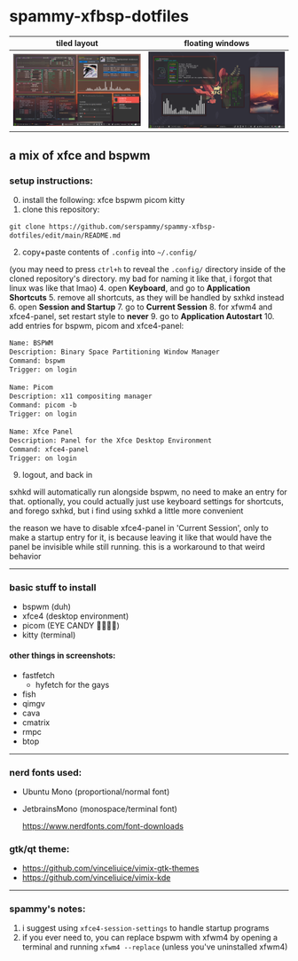 # spammy-xfbsp-dotfiles
| tiled layout | floating windows |
| -- | -- |
![tiled](screenshots/tiled2.png) | ![floating](screenshots/floating2.png)

## a mix of xfce and bspwm
### setup instructions:
0. install the following: xfce bspwm picom kitty
1. clone this repository:
```
git clone https://github.com/serspammy/spammy-xfbsp-dotfiles/edit/main/README.md
```
2. copy+paste contents of `.config` into `~/.config/`

(you may need to press `ctrl+h` to reveal the `.config/` directory inside of the cloned repository's directory. my bad for naming it like that, i forgot that linux was like that lmao)
4. open **Keyboard**, and go to **Application Shortcuts**
5. remove all shortcuts, as they will be handled by sxhkd instead
6. open **Session and Startup**
7. go to **Current Session**
8. for xfwm4 and xfce4-panel, set restart style to **never**
9. go to **Application Autostart**
10. add entries for bspwm, picom and xfce4-panel:
```
Name: BSPWM
Description: Binary Space Partitioning Window Manager
Command: bspwm
Trigger: on login

Name: Picom
Description: x11 compositing manager
Command: picom -b
Trigger: on login

Name: Xfce Panel
Description: Panel for the Xfce Desktop Environment
Command: xfce4-panel
Trigger: on login
```
9. logout, and back in

sxhkd will automatically run alongside bspwm, no need to make an entry for that. optionally, you could actually just use keyboard settings for shortcuts, and forego sxhkd, but i find using sxhkd a little more convenient

the reason we have to disable xfce4-panel in 'Current Session', only to make a startup entry for it, is because leaving it like that would have the panel be invisible while still running. this is a workaround to that weird behavior

--- 
### basic stuff to install
- bspwm (duh)
- xfce4 (desktop environment)
- picom (EYE CANDY 🤑🤑🤑🤑)
- kitty (terminal)

#### other things in screenshots:
- fastfetch
  - hyfetch for the gays
- fish
- qimgv
- cava
- cmatrix
- rmpc
- btop
---
### nerd fonts used:
- Ubuntu Mono (proportional/normal font)
- JetbrainsMono (monospace/terminal font)

  https://www.nerdfonts.com/font-downloads

### gtk/qt theme:
- https://github.com/vinceliuice/vimix-gtk-themes
- https://github.com/vinceliuice/vimix-kde
-----
### spammy's notes:

1. i suggest using `xfce4-session-settings` to handle startup programs
2. if you ever need to, you can replace bspwm with xfwm4 by opening a terminal and running `xfwm4 --replace` (unless you've uninstalled xfwm4)
